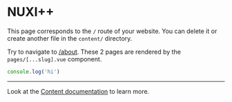 # NUXI++

This page corresponds to the `/` route of your website. You can delete it or create another file in the `content/` directory.

Try to navigate to [/about](/about). These 2 pages are rendered by the `pages/[...slug].vue` component.

```js
console.log('hi')
```

---

Look at the [Content documentation](https://content.nuxtjs.org/) to learn more.
